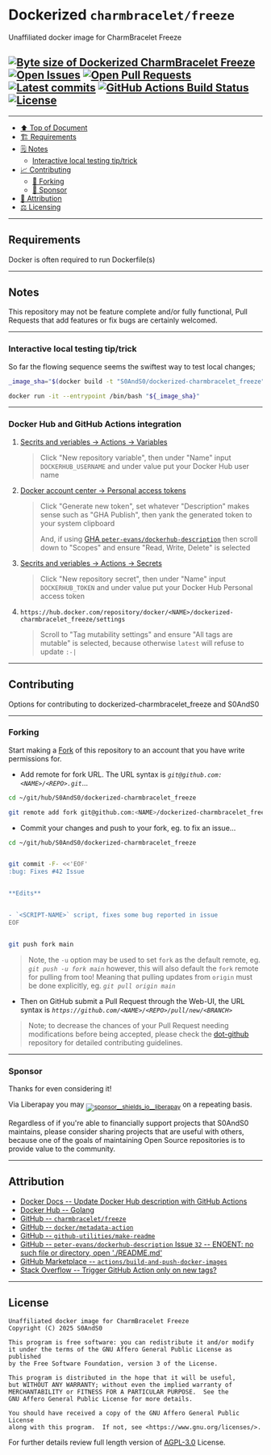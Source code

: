 # Dockerized `charmbracelet/freeze`
[heading__top]:
  #dockerized-charmbraceletfreeze
  "&#x2B06; Unaffiliated docker image for CharmBracelet Freeze"


Unaffiliated docker image for CharmBracelet Freeze

## [![Byte size of Dockerized CharmBracelet Freeze][badge__main__dockerized_charmbracelet_freeze__source_code]][dockerized_charmbracelet_freeze__main__source_code] [![Open Issues][badge__issues__dockerized_charmbracelet_freeze]][issues__dockerized_charmbracelet_freeze] [![Open Pull Requests][badge__pull_requests__dockerized_charmbracelet_freeze]][pull_requests__dockerized_charmbracelet_freeze] [![Latest commits][badge__commits__dockerized_charmbracelet_freeze__main]][commits__dockerized_charmbracelet_freeze__main] [![GitHub Actions Build Status][badge__github_actions]][activity_log__github_actions] [![License][badge__license]][branch__current__license]


---


- [&#x2B06; Top of Document][heading__top]
- [&#x1F3D7; Requirements][heading__requirements]
- [&#x1F5D2; Notes][heading__notes]
  - [Interactive local testing tip/trick][heading__interactive_local_testing_tiptrick]
- [&#x1F4C8; Contributing][heading__contributing]
  - [&#x1F531; Forking][heading__forking]
  - [&#x1F4B1; Sponsor][heading__sponsor]
- [&#x1F4C7; Attribution][heading__attribution]
- [&#x2696; Licensing][heading__license]


---



## Requirements
[heading__requirements]:
  #requirements
  "&#x1F3D7; Prerequisites and/or dependencies that this project needs to function properly"


Docker is often required to run Dockerfile(s)


______


## Notes
[heading__notes]:
  #notes
  "&#x1F5D2; Additional things to keep in mind when developing"


This repository may not be feature complete and/or fully functional, Pull
Requests that add features or fix bugs are certainly welcomed.

---

### Interactive local testing tip/trick
[heading__interactive_local_testing_tiptrick]: #interactive-local-testing-tiptrick

So far the flowing sequence seems the swiftest way to test local changes;

```bash
_image_sha="$(docker build -t "S0AndS0/dockerized-charmbracelet_freeze" "${PWD:-.}" | awk -F: '{ print $2; exit 0; }')"

docker run -it --entrypoint /bin/bash "${_image_sha}"
```

---

### Docker Hub and GitHub Actions integration

1. [Secrits and veriables → Actions → Variables](https://github.com/S0AndS0/dockerized-charmbracelet_freeze/settings/variables/actions)
   > Click "New repository variable", then under "Name" input `DOCKERHUB_USERNAME`
   > and under value put your Docker Hub user name
2. [Docker account center → Personal access tokens](https://app.docker.com/settings/personal-access-tokens)
   > Click "Generate new token", set whatever "Description" makes sense such as
   > "GHA Publish", then yank the generated token to your system clipboard
   >
   > And, if using [GHA `peter-evans/dockerhub-description`](https://github.com/peter-evans/dockerhub-description/)
   > then scroll down to "Scopes" and ensure "Read, Write, Delete" is selected
3. [Secrits and veriables → Actions → Secrets](https://github.com/S0AndS0/dockerized-charmbracelet_freeze/settings/secrets/actions)
   > Click "New repository secret", then under "Name" input `DOCKERHUB_TOKEN`
   > and under value put your Docker Hub Personal access token
4. `https://hub.docker.com/repository/docker/<NAME>/dockerized-charmbracelet_freeze/settings`
   > Scroll to "Tag mutability settings" and ensure "All tags are mutable" is
   > selected, because otherwise `latest` will refuse to update `:-|`


______


## Contributing
[heading__contributing]:
  #contributing
  "&#x1F4C8; Options for contributing to dockerized-charmbracelet_freeze and S0AndS0"


Options for contributing to dockerized-charmbracelet_freeze and S0AndS0


---


### Forking
[heading__forking]:
  #forking
  "&#x1F531; Tips for forking dockerized-charmbracelet_freeze"


Start making a [Fork][dockerized_charmbracelet_freeze__fork_it] of this
repository to an account that you have write permissions for.

- Add remote for fork URL. The URL syntax is _`git@github.com:<NAME>/<REPO>.git`_...

```Bash
cd ~/git/hub/S0AndS0/dockerized-charmbracelet_freeze

git remote add fork git@github.com:<NAME>/dockerized-charmbracelet_freeze.git
```

- Commit your changes and push to your fork, eg. to fix an issue...

```Bash
cd ~/git/hub/S0AndS0/dockerized-charmbracelet_freeze


git commit -F- <<'EOF'
:bug: Fixes #42 Issue


**Edits**


- `<SCRIPT-NAME>` script, fixes some bug reported in issue
EOF


git push fork main
```

> Note, the `-u` option may be used to set `fork` as the default remote, eg.
> _`git push -u fork main`_ however, this will also default the `fork` remote
> for pulling from too! Meaning that pulling updates from `origin` must be done
> explicitly, eg. _`git pull origin main`_

- Then on GitHub submit a Pull Request through the Web-UI, the URL syntax is
  _`https://github.com/<NAME>/<REPO>/pull/new/<BRANCH>`_

> Note; to decrease the chances of your Pull Request needing modifications
> before being accepted, please check the
> [dot-github](https://github.com/S0AndS0/.github) repository for detailed
> contributing guidelines.


---


### Sponsor
  [heading__sponsor]:
  #sponsor
  "&#x1F4B1; Methods for financially supporting S0AndS0 that maintains dockerized-charmbracelet_freeze"


Thanks for even considering it!

Via Liberapay you may
<sub>[![sponsor__shields_io__liberapay]][sponsor__link__liberapay]</sub> on a
repeating basis.

Regardless of if you're able to financially support projects that S0AndS0
maintains, please consider sharing projects that are useful with others,
because one of the goals of maintaining Open Source repositories is to provide
value to the community.


______


## Attribution
[heading__attribution]:
  #attribution
  "&#x1F4C7; Resources that where helpful in building this project so far."


- [Docker Docs -- Update Docker Hub description with GitHub Actions](https://docs.docker.com/build/ci/github-actions/update-dockerhub-desc/)
- [Docker Hub -- Golang](https://hub.docker.com/_/golang/tags)
- [GitHub -- `charmbracelet/freeze`](https://github.com/charmbracelet/freeze)
- [GitHub -- `docker/metadata-action`](https://github.com/docker/metadata-action)
- [GitHub -- `github-utilities/make-readme`](https://github.com/github-utilities/make-readme)
- [GitHub -- `peter-evans/dockerhub-description` Issue `32` -- ENOENT: no such file or directory, open './README.md'](https://github.com/peter-evans/dockerhub-description/issues/32)
- [GitHub Marketplace -- `actions/build-and-push-docker-images`](https://github.com/marketplace/actions/build-and-push-docker-images)
- [Stack Overflow -- Trigger GitHub Action only on new tags?](https://stackoverflow.com/questions/61891328/trigger-github-action-only-on-new-tags)


______


## License
[heading__license]:
  #license
  "&#x2696; Legal side of Open Source"


```
Unaffiliated docker image for CharmBracelet Freeze
Copyright (C) 2025 S0AndS0

This program is free software: you can redistribute it and/or modify
it under the terms of the GNU Affero General Public License as published
by the Free Software Foundation, version 3 of the License.

This program is distributed in the hope that it will be useful,
but WITHOUT ANY WARRANTY; without even the implied warranty of
MERCHANTABILITY or FITNESS FOR A PARTICULAR PURPOSE.  See the
GNU Affero General Public License for more details.

You should have received a copy of the GNU Affero General Public License
along with this program.  If not, see <https://www.gnu.org/licenses/>.

```


For further details review full length version of
[AGPL-3.0][branch__current__license] License.



[branch__current__license]:
  /LICENSE
  "&#x2696; Full length version of AGPL-3.0 License"

[badge__license]:
  https://img.shields.io/github/license/S0AndS0/dockerized-charmbracelet_freeze

[badge__commits__dockerized_charmbracelet_freeze__main]:
  https://img.shields.io/github/last-commit/S0AndS0/dockerized-charmbracelet_freeze/main.svg

[commits__dockerized_charmbracelet_freeze__main]:
  https://github.com/S0AndS0/dockerized-charmbracelet_freeze/commits/main
  "&#x1F4DD; History of changes on this branch"

[dockerized_charmbracelet_freeze__community]:
  https://github.com/S0AndS0/dockerized-charmbracelet_freeze/community
  "&#x1F331; Dedicated to functioning code"

[issues__dockerized_charmbracelet_freeze]:
  https://github.com/S0AndS0/dockerized-charmbracelet_freeze/issues
  "&#x2622; Search for and _bump_ existing issues or open new issues for project maintainer to address."

[dockerized_charmbracelet_freeze__fork_it]:
  https://github.com/S0AndS0/dockerized-charmbracelet_freeze/fork
  "&#x1F531; Fork it!"

[pull_requests__dockerized_charmbracelet_freeze]:
  https://github.com/S0AndS0/dockerized-charmbracelet_freeze/pulls
  "&#x1F3D7; Pull Request friendly, though please check the Community guidelines"

[dockerized_charmbracelet_freeze__main__source_code]:
  https://github.com/S0AndS0/dockerized-charmbracelet_freeze/
  "&#x2328; Project source!"

[badge__issues__dockerized_charmbracelet_freeze]:
  https://img.shields.io/github/issues/S0AndS0/dockerized-charmbracelet_freeze.svg

[badge__pull_requests__dockerized_charmbracelet_freeze]:
  https://img.shields.io/github/issues-pr/S0AndS0/dockerized-charmbracelet_freeze.svg

[badge__main__dockerized_charmbracelet_freeze__source_code]:
  https://img.shields.io/github/repo-size/S0AndS0/dockerized-charmbracelet_freeze

[sponsor__shields_io__liberapay]:
  https://img.shields.io/static/v1?logo=liberapay&label=Sponsor&message=S0AndS0

[sponsor__link__liberapay]:
  https://liberapay.com/S0AndS0
  "&#x1F4B1; Sponsor developments and projects that S0AndS0 maintains via Liberapay"

[badge__github_actions]:
  https://github.com/S0AndS0/dockerized-charmbracelet_freeze/actions/workflows/publish-docker-image.yaml/badge.svg?branch=main

[activity_log__github_actions]:
  https://github.com/S0AndS0/dockerized-charmbracelet_freeze/deployments/activity_log

